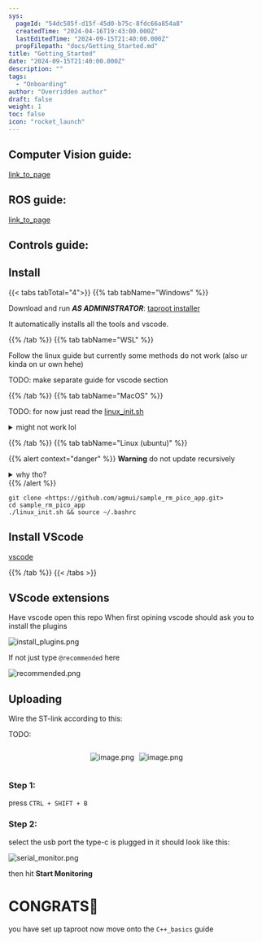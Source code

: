 ```yaml
---
sys:
  pageId: "54dc585f-d15f-45d0-b75c-8fdc66a854a8"
  createdTime: "2024-04-16T19:43:00.000Z"
  lastEditedTime: "2024-09-15T21:40:00.000Z"
  propFilepath: "docs/Getting_Started.md"
title: "Getting_Started"
date: "2024-09-15T21:40:00.000Z"
description: ""
tags:
  - "Onboarding"
author: "Overridden author"
draft: false
weight: 1
toc: false
icon: "rocket_launch"
---
```


## Computer Vision guide:

[link_to_page](86d45bc0-388b-4d26-8848-44f255f73d0e)

## ROS guide:

[link_to_page](3c76c1de-ec8f-46d6-8b0a-294005edc2d5)

## Controls guide:

## Install

{{< tabs tabTotal="4">}}
{{% tab tabName="Windows" %}}

Download and run _**AS ADMINISTRATOR**_: [taproot installer](https://github.com/Thornbots/TeachingFreshies/releases/tag/1.0)

It automatically installs all the tools and vscode.

{{% /tab %}}
{{% tab tabName="WSL" %}}

Follow the linux guide but currently some methods do not work (also ur kinda on ur own hehe)

TODO: make separate guide for vscode section

{{% /tab %}}
{{% tab tabName="MacOS" %}}

TODO: for now just read the [linux_init.sh](https://github.com/agmui/sample_rm_pico_app/blob/main/linux_init.sh)

<details>
<summary>might not work lol</summary>

`brew install libusb pkg-config`

Next install: [vscode](https://code.visualstudio.com/Download)

</details>

{{% /tab %}}
{{% tab tabName="Linux (ubuntu)" %}}

{{% alert context="danger" %}}
**Warning** do not update recursively
<details>
<summary>why tho?</summary>
There are some submodules that may go on for a while (like tinyusb) and I highly
recommend you don't need to get them.
If you want to see what submodules I update just look in `linux_init.sh`
</details>
{{% /alert %}}

```shell
git clone <https://github.com/agmui/sample_rm_pico_app.git>
cd sample_rm_pico_app
./linux_init.sh && source ~/.bashrc
```

## Install VScode

[vscode](https://code.visualstudio.com/Download)

{{% /tab %}}
{{< /tabs >}}

## VScode extensions

Have vscode open this repo
When first opining vscode should ask you to install the plugins

![install_plugins.png](https://prod-files-secure.s3.us-west-2.amazonaws.com/d518164a-d88e-44d1-a4ee-3adb3bd8bce0/89bd30f0-1825-4e77-867b-0a41ce370880/install_plugins.png?X-Amz-Algorithm=AWS4-HMAC-SHA256&X-Amz-Content-Sha256=UNSIGNED-PAYLOAD&X-Amz-Credential=ASIAZI2LB4667COFZN5O%2F20250315%2Fus-west-2%2Fs3%2Faws4_request&X-Amz-Date=20250315T170146Z&X-Amz-Expires=3600&X-Amz-Security-Token=IQoJb3JpZ2luX2VjEL3%2F%2F%2F%2F%2F%2F%2F%2F%2F%2FwEaCXVzLXdlc3QtMiJGMEQCIEpd2%2B7jFh8ZMkob3FDJiIQ%2Fwj6zVjUa9qclh%2F4SQHioAiAK0FLZK4JosR82Nm6iivOTdgcO%2BQz63K%2B2oqAxzHW0%2FSr%2FAwgWEAAaDDYzNzQyMzE4MzgwNSIMj5VR6hJ9ooOvjux3KtwDUfKIMpF3oYmeW3RXif0xw2W1qXeuxKF%2B0vDt%2Bmp4%2BqsSJCGqoU85kWs5R%2BpdHIebaL77W376WbUI00NRxxr191w9AyhdNhREY%2F63Sv4NERpSPpEK8v0fwXY9Z0dlha%2B9NLda3mO33hFK7T0AFr0suAcwWyyJqsYOivYzul9oZ%2F7kJX5A65zDI1sWbRjQqYIvJuDshc2NrCbwRhXO5n9hYuHBYDo140lvKd9yo%2F2T%2FIbAS%2Bpp3AvGp5rOdGqrbQOIANO0gSgLQcC4vb4j4cIMzugDkrX3JbuLC8pCcgpCVx5J5B%2BQxD7E2zjD%2BC%2BDU1SiYZpvmSYYvGue4tiBQ2lKdIVehKFpAJ%2Bhenwh16d6hZglMYmyMUqvmVidfh4BTRhQozKyWDuxvuy1Dzh4%2FdnhR6YXq4GM9%2FW9gDzbWHZgJKEc8HJsniqiD9XwNppRP1PRjLjR8wllbK6mx5uLHtwSlQMY8PMJ9u0kdKnUmcgJi0iHflYO05ijhC4pOrKCVn4u1MwJwavvSGSsJPlDrUIiSnaUb8vffI6z07grQVM9Hi3H8Utbrf%2Bv%2Flft%2FwCRxldBnUhoSzhGAUG7YpcqDDk6qjoGLkWWDNcX%2BrkKfmVxxBIh%2BVP3%2FJ%2FCoxUl%2ByMwrO%2FVvgY6pgHIl1b2iQkdaWpQtBdLhfRAR5QyytD4D7g4fsr6FGDB9uFMrcuJ7HBZ7Sm8ZE4SXrTT1rHXgV8nPETO9GcyKdwGebteneqgFsSc%2BXgK2h2WVuTLXRdMCKkNv9xPcLx77lWymX%2Fuq4B0Uhqehm8BwN1IfmexVct96seDNyL0eKm1YbMtAIumEbEMuxZwhrSjvEIjh%2FWkVLswwBPHzY3WUn8owOUawBm8&X-Amz-Signature=bc47cf5ffbd4ab5b69f3107d37b5e6b36fcbb7550cfd9f7d07030ee5126ad884&X-Amz-SignedHeaders=host&x-id=GetObject)

If not just type `@recommended` here  

![recommended.png](https://prod-files-secure.s3.us-west-2.amazonaws.com/d518164a-d88e-44d1-a4ee-3adb3bd8bce0/61e661e9-5d85-4dfc-be0d-8d2097a5e793/recommended.png?X-Amz-Algorithm=AWS4-HMAC-SHA256&X-Amz-Content-Sha256=UNSIGNED-PAYLOAD&X-Amz-Credential=ASIAZI2LB4667COFZN5O%2F20250315%2Fus-west-2%2Fs3%2Faws4_request&X-Amz-Date=20250315T170146Z&X-Amz-Expires=3600&X-Amz-Security-Token=IQoJb3JpZ2luX2VjEL3%2F%2F%2F%2F%2F%2F%2F%2F%2F%2FwEaCXVzLXdlc3QtMiJGMEQCIEpd2%2B7jFh8ZMkob3FDJiIQ%2Fwj6zVjUa9qclh%2F4SQHioAiAK0FLZK4JosR82Nm6iivOTdgcO%2BQz63K%2B2oqAxzHW0%2FSr%2FAwgWEAAaDDYzNzQyMzE4MzgwNSIMj5VR6hJ9ooOvjux3KtwDUfKIMpF3oYmeW3RXif0xw2W1qXeuxKF%2B0vDt%2Bmp4%2BqsSJCGqoU85kWs5R%2BpdHIebaL77W376WbUI00NRxxr191w9AyhdNhREY%2F63Sv4NERpSPpEK8v0fwXY9Z0dlha%2B9NLda3mO33hFK7T0AFr0suAcwWyyJqsYOivYzul9oZ%2F7kJX5A65zDI1sWbRjQqYIvJuDshc2NrCbwRhXO5n9hYuHBYDo140lvKd9yo%2F2T%2FIbAS%2Bpp3AvGp5rOdGqrbQOIANO0gSgLQcC4vb4j4cIMzugDkrX3JbuLC8pCcgpCVx5J5B%2BQxD7E2zjD%2BC%2BDU1SiYZpvmSYYvGue4tiBQ2lKdIVehKFpAJ%2Bhenwh16d6hZglMYmyMUqvmVidfh4BTRhQozKyWDuxvuy1Dzh4%2FdnhR6YXq4GM9%2FW9gDzbWHZgJKEc8HJsniqiD9XwNppRP1PRjLjR8wllbK6mx5uLHtwSlQMY8PMJ9u0kdKnUmcgJi0iHflYO05ijhC4pOrKCVn4u1MwJwavvSGSsJPlDrUIiSnaUb8vffI6z07grQVM9Hi3H8Utbrf%2Bv%2Flft%2FwCRxldBnUhoSzhGAUG7YpcqDDk6qjoGLkWWDNcX%2BrkKfmVxxBIh%2BVP3%2FJ%2FCoxUl%2ByMwrO%2FVvgY6pgHIl1b2iQkdaWpQtBdLhfRAR5QyytD4D7g4fsr6FGDB9uFMrcuJ7HBZ7Sm8ZE4SXrTT1rHXgV8nPETO9GcyKdwGebteneqgFsSc%2BXgK2h2WVuTLXRdMCKkNv9xPcLx77lWymX%2Fuq4B0Uhqehm8BwN1IfmexVct96seDNyL0eKm1YbMtAIumEbEMuxZwhrSjvEIjh%2FWkVLswwBPHzY3WUn8owOUawBm8&X-Amz-Signature=4142809062653f2272446b25cd8997846a68c97e5ebb08f04e59aead93a5aed9&X-Amz-SignedHeaders=host&x-id=GetObject)

## Uploading

Wire the ST-link according to this:

TODO:

<div style="display: flex;flex-direction: row; column-gap:10px; max-width: 630px;justify-content: center;">
<div>

![image.png](https://prod-files-secure.s3.us-west-2.amazonaws.com/d518164a-d88e-44d1-a4ee-3adb3bd8bce0/210ecb78-1116-4d7b-b9b7-2292f66fa2c2/image.png?X-Amz-Algorithm=AWS4-HMAC-SHA256&X-Amz-Content-Sha256=UNSIGNED-PAYLOAD&X-Amz-Credential=ASIAZI2LB466Y77C3LLR%2F20250315%2Fus-west-2%2Fs3%2Faws4_request&X-Amz-Date=20250315T170148Z&X-Amz-Expires=3600&X-Amz-Security-Token=IQoJb3JpZ2luX2VjEL3%2F%2F%2F%2F%2F%2F%2F%2F%2F%2FwEaCXVzLXdlc3QtMiJGMEQCIHIK0l3gKS1DTXmONKYTV3V0%2Fn2Qm1x9vPNFG7j0IhnGAiAOAE3LuSySKculrAuHC5PWSOIk%2BUrxSkLesnSUMGi8ZSr%2FAwgWEAAaDDYzNzQyMzE4MzgwNSIMnm23rPcTLI68w1%2BdKtwDJDSY94XJkGsS2%2BsMDWu5jv9TMLMfLMzkFr9yvC2pVsL4wP0MeGa2iDIfuJ%2BfjxYDSethbqMXFs37N305qlCOhbzxOISlyC%2Fd%2BkX4Ocp17Tk4D31vXTPWZyrw8YQ7WXBA198yZ%2B5Ob6JOkX2tY3ZywOUUX4IzXF9NDSInJMunkjTirZXSwZ8zLnxAyT8hZXj%2BIWi9KS5t9ev4qa%2F9h2cWE1AjUUUFERccAqgofjD1GbJ8QEnt%2Be1djk0JdNWWToalgTbYwuStg9%2FykN7VVanzYpojxi0zp4RIL6axMU22Ck80iPyHifDQqBM1Vswem%2BcFPlOOQus2XkZuCIfOhv2BYkDFL3jilS5i3id98cTkJoy%2FJbq%2BCxSubwb1%2FlzQQXWaB1oLOT9IA0X40L72zqUkKoOTa45n%2BgdDyEHbmhSRFdoYvzLOMjhI1DJxNPOtjc4LSWHinRaIB4vdbTLS9UJ%2FCHeP9PIBoqdSn67SIGzcMbyyR6G07%2FrwsMs6oysKWkq%2BYKjLm7PiJKUcny9%2F4JuMkeNbdqMxPafgQofiOWZJ4qF1NZDXy6OIoocWzL3XrBOX5czgSIMcV1a3ryJcaISgKWp1XzkMrUk%2FO%2Bws8bfqQpiovqXNarAaRtXOwWIw5u7VvgY6pgFjKbX5GJGwHPgMrUd77oXi8zub2Uo9eP9vlVYWm4yPQQehjc0iheRYzOCIc0DgOGz%2B8tzynNUYpqx43OhC0uBP1QJ5nZgzU%2FvKc%2B95iQR%2BquR7Aije5lr6aiptw7FcfGksm1jMqGvA0kxB0EUJDMlsI4NivjRyqPiiD%2Bp3Hy3Ilj8GE5cgHGsQPIlrjSYbpH1%2Bxc5id79dcoN2YdrWsT47vCkcUXaK&X-Amz-Signature=9b032a23b46cdd2cc6a38f157b9939c0547acae97d01597d39bf9f0d8183a8f9&X-Amz-SignedHeaders=host&x-id=GetObject)

</div>
<div>

![image.png](https://prod-files-secure.s3.us-west-2.amazonaws.com/d518164a-d88e-44d1-a4ee-3adb3bd8bce0/33a0fd0f-8ca6-4a86-8e09-26e95ded1fff/image.png?X-Amz-Algorithm=AWS4-HMAC-SHA256&X-Amz-Content-Sha256=UNSIGNED-PAYLOAD&X-Amz-Credential=ASIAZI2LB4663N3NKJIG%2F20250315%2Fus-west-2%2Fs3%2Faws4_request&X-Amz-Date=20250315T170148Z&X-Amz-Expires=3600&X-Amz-Security-Token=IQoJb3JpZ2luX2VjEL3%2F%2F%2F%2F%2F%2F%2F%2F%2F%2FwEaCXVzLXdlc3QtMiJHMEUCIQC04Sbcwq1LiUZiYfGtXJSW2TG41jUk12aCUNdgdtV7UgIgRBmmtOppXeOEmVOMzb%2B3nIfmu4vWrRl3IQ%2FyPZ1F3Wkq%2FwMIFhAAGgw2Mzc0MjMxODM4MDUiDIazPHs6PuGP1%2FcBrircA%2B9l%2Fev9AnWotpeXd11%2BN5YoZH%2FYnRG8mqfLY7LMkWRpK7YMzdE5Ht%2FRFEyRd8AmwqB60tzqWuQ9yOvsmZ0ce%2BXLqtA1MlSJqY4YERW%2FnVT0jFd4GMTeDWoA9SIO5Xwb0dAcMbKUCv8AAj7IH2nEEPF1SH3KPVyjeeG9AZDPYyVXEHn7%2BTCtgyIdDhv%2BuiJn1dlU%2FxjW4ClRMl0zmUgywVafRCqZPGZ3%2BsYbJz6woFPjpHEkmuQULN4QK%2Bfs6dOrLeuECbbBNTJgPiUgXoAnAeH%2Bcot%2FTIs4oDUfWrPZFYddje2Z2VNzgp19AQkxzvCXEKYfC%2By5IJOylYb19wvYMI1pepUl2512zR1eB0xski5%2BZNOA8%2Fsh2hTD7jJdc4Qw9L4lDrC74DHcB0KEGDU18Inh9VfwFMSDH6rodeZOnxEqkMRVk8IWs%2F2LqK233Pluo2J%2Be02j6AuvMJe%2Fzy4SdyblHe9qiXUsacuaQ6JS1LAjZtvFa4ZqZVFglj%2BJnVRainijxneD4p86l%2B796gbN04GeKdsex2pFFzvyBOrdIlpV7GBAn3aewNRM1NQqW%2BJXsX%2BIqzGAx7qBuelPFJmsit5Zo4gVu6t77N9Kegg6n570%2BzRO8cdDnXThSuZBMJDv1b4GOqUBoPJ2L9hRqt446AyjquyHSUZXLSZkPIPN6RJ%2BoChkRrzCOoDDHuVb9sD%2BPo3L%2BurPgxCjsxS0M%2BPZaMjnIJluN3uUUQPRBepW%2BMMde6AWi%2F6CxSK7bYPz7NWlj1d4PWNGnIF0j5OfUIMfm2dcEQbvIbRH2jupjz1LVmaqTKhcFvlcUOSWEs%2B36M%2Bu%2FmKhNR93tSJUVKxhrNiJoM0haUGfMsqMouD%2F&X-Amz-Signature=444eaf776240d8c647ce325c073aadca1437c3a32d9ebc02be67178838994d4d&X-Amz-SignedHeaders=host&x-id=GetObject)

</div>
</div>

### Step 1:

press `CTRL + SHIFT + B`

### Step 2:

select the usb port the type-c is plugged in it should look like this:

![serial_monitor.png](https://prod-files-secure.s3.us-west-2.amazonaws.com/d518164a-d88e-44d1-a4ee-3adb3bd8bce0/f03f4774-05d4-4393-b6a0-d5efb6d315ab/serial_monitor.png?X-Amz-Algorithm=AWS4-HMAC-SHA256&X-Amz-Content-Sha256=UNSIGNED-PAYLOAD&X-Amz-Credential=ASIAZI2LB4667COFZN5O%2F20250315%2Fus-west-2%2Fs3%2Faws4_request&X-Amz-Date=20250315T170146Z&X-Amz-Expires=3600&X-Amz-Security-Token=IQoJb3JpZ2luX2VjEL3%2F%2F%2F%2F%2F%2F%2F%2F%2F%2FwEaCXVzLXdlc3QtMiJGMEQCIEpd2%2B7jFh8ZMkob3FDJiIQ%2Fwj6zVjUa9qclh%2F4SQHioAiAK0FLZK4JosR82Nm6iivOTdgcO%2BQz63K%2B2oqAxzHW0%2FSr%2FAwgWEAAaDDYzNzQyMzE4MzgwNSIMj5VR6hJ9ooOvjux3KtwDUfKIMpF3oYmeW3RXif0xw2W1qXeuxKF%2B0vDt%2Bmp4%2BqsSJCGqoU85kWs5R%2BpdHIebaL77W376WbUI00NRxxr191w9AyhdNhREY%2F63Sv4NERpSPpEK8v0fwXY9Z0dlha%2B9NLda3mO33hFK7T0AFr0suAcwWyyJqsYOivYzul9oZ%2F7kJX5A65zDI1sWbRjQqYIvJuDshc2NrCbwRhXO5n9hYuHBYDo140lvKd9yo%2F2T%2FIbAS%2Bpp3AvGp5rOdGqrbQOIANO0gSgLQcC4vb4j4cIMzugDkrX3JbuLC8pCcgpCVx5J5B%2BQxD7E2zjD%2BC%2BDU1SiYZpvmSYYvGue4tiBQ2lKdIVehKFpAJ%2Bhenwh16d6hZglMYmyMUqvmVidfh4BTRhQozKyWDuxvuy1Dzh4%2FdnhR6YXq4GM9%2FW9gDzbWHZgJKEc8HJsniqiD9XwNppRP1PRjLjR8wllbK6mx5uLHtwSlQMY8PMJ9u0kdKnUmcgJi0iHflYO05ijhC4pOrKCVn4u1MwJwavvSGSsJPlDrUIiSnaUb8vffI6z07grQVM9Hi3H8Utbrf%2Bv%2Flft%2FwCRxldBnUhoSzhGAUG7YpcqDDk6qjoGLkWWDNcX%2BrkKfmVxxBIh%2BVP3%2FJ%2FCoxUl%2ByMwrO%2FVvgY6pgHIl1b2iQkdaWpQtBdLhfRAR5QyytD4D7g4fsr6FGDB9uFMrcuJ7HBZ7Sm8ZE4SXrTT1rHXgV8nPETO9GcyKdwGebteneqgFsSc%2BXgK2h2WVuTLXRdMCKkNv9xPcLx77lWymX%2Fuq4B0Uhqehm8BwN1IfmexVct96seDNyL0eKm1YbMtAIumEbEMuxZwhrSjvEIjh%2FWkVLswwBPHzY3WUn8owOUawBm8&X-Amz-Signature=52b2b00d40cb643b43de880bcc9d261b6de04c0ff3245fe40ffb672159513a1b&X-Amz-SignedHeaders=host&x-id=GetObject)

then hit **Start Monitoring**

# CONGRATS🎉

you have set up taproot now move onto the `C++_basics` guide
